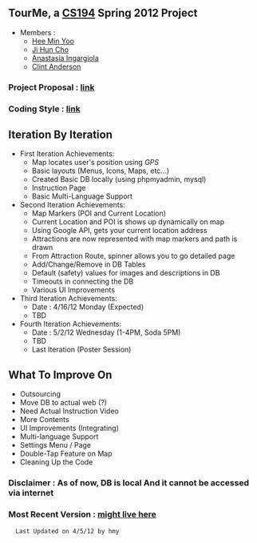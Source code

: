 TourMe, a [CS194][CS194] Spring 2012 Project
--------------------------
* Members :
  - [Hee Min Yoo]
  - [Ji Hun Cho]
  - [Anastasia Ingargiola]
  - [Clint Anderson]


### Project Proposal : [link][link to proposal]


### Coding Style : [link][link to coding style]


Iteration By Iteration
-----------------------

* First Iteration Achievements:
  - Map locates user's position using *GPS*
  - Basic layouts (Menus, Icons, Maps, etc...) 
  - Created Basic DB locally (using phpmyadmin, mysql)
  - Instruction Page
  - Basic Multi-Language Support
* Second Iteration Achievements:
  - Map Markers (POI and Current Location)
  - Current Location and POI is shows up dynamically on map
  - Using Google API, gets your current location address
  - Attractions are now represented with map markers and path is drawn
  - From Attraction Route, spinner allows you to go detailed page
  - Add/Change/Remove in DB Tables
  - Default (safety) values for images and descriptions in DB
  - Timeouts in connecting the DB
  - Various UI Improvements
* Third Iteration Achievements:
  - Date : 4/16/12 Monday (Expected)
  - TBD
* Fourth Iteration Achievements:
  - Date : 5/2/12 Wednesday (1-4PM, Soda 5PM)
  - TBD
  - Last Iteration (Poster Session)

What To Improve On
------------------

* Outsourcing
* Move DB to actual web (?)
* Need Actual Instruction Video
* More Contents
* UI Improvements (Integrating)
* Multi-language Support
* Settings Menu / Page
* Double-Tap Feature on Map
* Cleaning Up the Code

### Disclaimer : As of now, DB is local And it cannot be accessed via internet

### Most Recent Version : [might live here][most recent version]
```
  Last Updated on 4/5/12 by hmy
```

  [Hee Min Yoo]: https://github.com/hmy "GitHub Page"
  [Ji Hun Cho]: https://github.com/creamsoup "GitHub Page"
  [Anastasia Ingargiola]: https://github.com/velvet117 "GitHub Page"
  [Clint Anderson]: https://github.com/clintanderson "GitHub Page"
  [link to proposal]: http://vmphone2.cs.berkeley.edu/cs194-22sp12/projects/TourMe.pdf 
  [link to coding style]: https://github.com/hmy/ReadMePractice/blob/master/CODINGSTYLE.md
  [CS194]: http://phone.cs.berkeley.edu/dokuwiki/doku.php?id=194-22:sp2012
  [most recent version]: https://github.com/hmy/TourMeReadMe/blob/master/README.md
